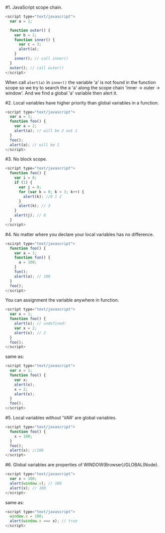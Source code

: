 #1. JavaScript scope chain.
```js
<script type="text/javascript">
  var a = 1;

  function outer() {
    var b = 2;
    function inner() {
      var c = 3;
      alert(a);
    }
    inner(); // call inner()
  }
  outer(); // call outer()
</script>
```
When call ``alert(a)`` in ``inner()`` the variable 'a' is not found in the function scope so we try to search the a 'a' along the scope chain 'inner -> outer -> window'. And we find a global 'a' variable then alert it.

#2. Local variables have higher priority than global variables in a function.
```js
<script type="text/javascript">
  var a = 1;
  function foo() {
    var a = 2;
    alert(a); // will be 2 not 1
  }
  foo();
  alert(a); // will be 1
</script>
```
#3. No block scope.
```js
<script type="text/javascript">
  function foo() {
    var i = 0;
    if (1) {
      var j = 0;
      for (var k = 0; k < 3; k++) {
        alert(k); //0 1 2
      }
      alert(k); // 3
    }
    alert(j); // 0
  }
</script>
```
#4. No matter where you declare your local variables has no difference.
```js
<scirpt type="text/javascript">
  function foo() {
    var a = 1;
    function fun() {
      a = 100;
    }
    fun();
    alert(a); // 100
  }
  foo();
</script>
```
You can assignment the variable anywhere in function.

```js
<script type="text/javascript">
  var x = 1;
  function foo() {
    alert(x); // undefined!
    var x = 2;
    alert(x); // 2
  }
  foo();
</script>
```
same as:
```js
<script type="text/javascript">
  var x = 1;
  function foo() {
    var x;
    alert(x);
    x = 2;
    alert(x);
  }
  foo();
</script>
```
#5. Local variables without 'VAR' are global variables.
```js
<script type="text/javascript">
  function foo() {
    x = 100;
  }
  foo();
  alert(x); //100
</script>
```
#6. Global variables are properties of WINDOW(Browser)/GLOBAL(Node).
```js
<script type="text/javascript">
  var x = 100;
  alert(window.x); // 100
  alert(x); // 100
</script>
```
same as:
```js
<script type="text/javascript">
  window.x = 100;
  alert(window.x === x); // true
</script>
```

